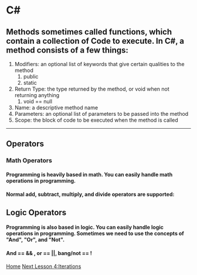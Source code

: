 # C#

## Methods sometimes called functions, which contain a collection of Code to execute. In C#, a method consists of a few things:

1. Modifiers: an optional list of keywords that give certain qualities to the method
    1. public
    2. static
2. Return Type: the type returned by the method, or void when not returning anything
    1. void == null
3. Name: a descriptive method name
4. Parameters: an optional list of parameters to be passed into the method
5. Scope: the block of code to be executed when the method is called
---

## Operators

### Math Operators
#### Programming is heavily based in math. You can easily handle math operations in programming.
#### Normal add, subtract, multiply, and divide operators are supported:

## Logic Operators
#### Programming is also based in logic. You can easily handle logic operations in programming. Sometimes we need to use the concepts of "And", "Or", and "Not".

#### And == && , or == ||, bang/not == !

[Home](./README.md)                               [Next Lesson 4:Iterations](./statements.md)
